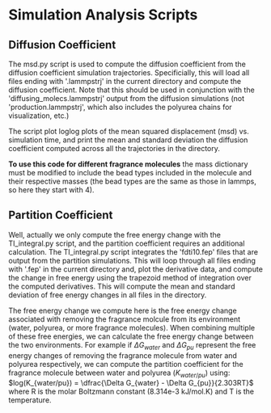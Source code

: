 # Simulation Analysis Scripts

## Diffusion Coefficient
The msd.py script is used to compute the diffusion coefficient from the diffusion coefficient simulation trajectories. Specificially, this will load all files ending with '.lammpstrj' in the current directory and compute the diffusion coefficient. Note that this should be used in conjunction with the 'diffusing_molecs.lammpstrj' output from the diffusion simulations (not 'production.lammpstrj', which also includes the polyurea chains for visualization, etc.)

The script plot loglog plots of the mean squared displacement (msd) vs. simulation time,  and print the mean and standard deviation the diffusion coefficient computed across all the trajectories in the directory.

**To use this code for different fragrance molecules** the mass dictionary must be modified to include the bead types included in the molecule and their respective masses (the bead types are the same as those in lammps, so here they start with 4).

## Partition Coefficient
Well, actually we only compute the free energy change with the TI_integral.py script, and the partition coefficient requires an additional calculation. The TI_integral.py script integrates the 'fdti10.fep' files that are output from the partition simulations. This will loop through all files ending with '.fep' in the current directory and, plot the derivative data, and compute the change in free energy using the trapezoid method of integration over the computed derivatives. This will compute the mean and standard deviation of free energy changes in all files in the directory.

The free energy change we compute here is the free energy change associated with removing the fragrance molcule from its environment (water, polyurea, or more fragrance molecules).
When combining multiple of these free energies, we can calculate the free energy change between the two environments. For example if $\Delta G_{water}$ and $\Delta G_{pu}$ represent the free energy changes of removing the fragrance molecule from water and polyurea respectively, we can compute the partition coefficient for the fragrance molecule between water and polyurea ($K_{water/pu}$) using:
$log(K_{water/pu}) = \dfrac{\Delta G_{water} - \Delta G_{pu}}{2.303RT}$ where R is the molar Boltzmann constant (8.314e-3 kJ/mol.K) and T is the temperature.

